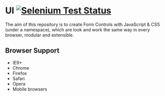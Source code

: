 # UI [![Selenium Test Status](https://saucelabs.com/buildstatus/gdotdesign)](https://saucelabs.com/u/gdotdesign)

The aim of this repository is to create Form Controls with JavaScript & CSS (under a namespace), which are look and work the same way in every browser, modular and extensible.

## Browser Support
* IE9+
* Chrome
* Firefox
* Safari
* Opera
* Mobile browsers
